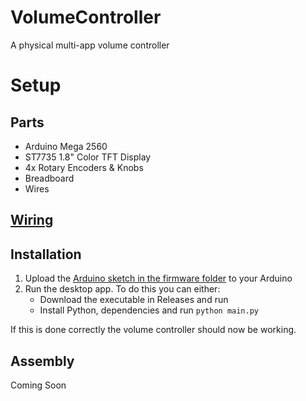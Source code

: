 # VolumeController

A physical multi-app volume controller

# Setup

## Parts
- Arduino Mega 2560
- ST7735 1.8" Color TFT Display
- 4x Rotary Encoders & Knobs
- Breadboard
- Wires

## [Wiring](firmware/WIRING.md)

## Installation

1. Upload the [Arduino sketch in the firmware folder](firmware/firmware.ino) to your Arduino
2. Run the desktop app. To do this you can either:
    - Download the executable in Releases and run
    - Install Python, dependencies and run `python main.py`

If this is done correctly the volume controller should now be working.

## Assembly
Coming Soon
